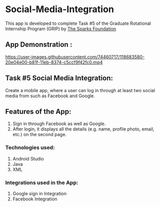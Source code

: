 # Social-Media-Integration

This app is developed to complete Task #5 of the Graduate Rotational Internship Program (GRIP) by [The Sparks Foundation](https://www.linkedin.com/company/the-sparks-foundation/mycompany/) 

## App Demonstration : 


https://user-images.githubusercontent.com/74460717/118683580-20e04e00-b81f-11eb-8374-c5ccf9f42fc0.mp4

## Task #5 Social Media Integration:

Create a mobile app, where a user can log in through at least two social media from such as Facebook and Google.

## Features of the App:
1. Sign in through Facebook as well as Google.
2. After login, it displays all the details (e.g. name, profile photo, email, etc.) on the second page.

### Technologies used:
1. Android Studio
2. Java
3. XML

### Integrations used in the App:
1. Google sign in Integration
2. Facebook Integration
